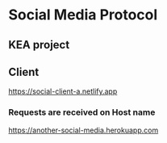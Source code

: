 # Social Media Protocol
## KEA project

## Client
https://social-client-a.netlify.app

### Requests are received on Host name
https://another-social-media.herokuapp.com
